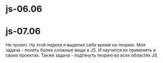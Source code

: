 # js-06.06

# js-07.06

Не проект. На этой неделе я выделил себе время на теорию. Моя задача - понять более сложные вещи в JS. И научится их применять в своих проектах. Также задача - подтянуть теорию во всех областях JS.
